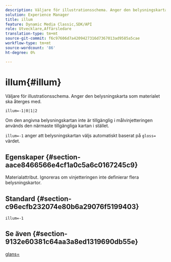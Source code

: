 ```yaml
---
description: Väljare för illustrationsschema. Anger den belysningskarta som materialet ska återges med.
solution: Experience Manager
title: illum
feature: Dynamic Media Classic,SDK/API
role: Utvecklare,Affärsledare
translation-type: tm+mt
source-git-commit: f6c97606d7a4209427316d7367013ad9585a5cae
workflow-type: tm+mt
source-wordcount: '86'
ht-degree: 0%

---
```



# illum{#illum}

Väljare för illustrationsschema. Anger den belysningskarta som materialet ska återges med.

`illum=-1|0|1|2`

Om den angivna belysningskartan inte är tillgänglig i målvinjetteringen används den närmaste tillgängliga kartan i stället.

`illum=-1` anger att belysningskartan väljs automatiskt baserat på  `gloss=` värdet.

## Egenskaper {#section-aace8466566e4cf1a0c5a6c0167245c9}

Materialattribut. Ignoreras om vinjetteringen inte definierar flera belysningskartor.

## Standard {#section-c96ecfb232074e80b6a29076f5199403}

`illum=-1`

## Se även {#section-9132e60381c64aa3a8ed1319690db55e}

[glans=](../../../../../ir-api/http-protocol/image-rendering-api-ref/c-ir-http-protocol-ref/c-ir-http-protocol-command-reference/r-ir-http-gloss.md#reference-325aef2ee51e4e1584a06047427340ca)
